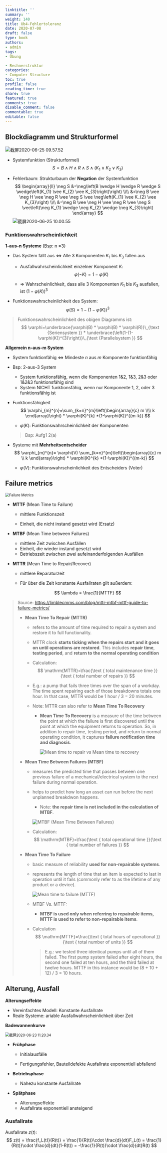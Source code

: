 ```yaml
---
linktitle: ''
summary: ''
weight: 140
title: Ub4-Fehlertoleranz
date: 2020-07-08
draft: false
type: book
authors:
- admin
tags:
- Übung

- Rechnerstruktur
categories:
- Computer Structure
toc: true
profile: false
reading_time: true
share: true
featured: true
comments: true
disable_comment: false
commentable: true
editable: false
---
```


## Blockdiagramm und Strukturformel

![截屏2020-06-25 09.57.52](https://raw.githubusercontent.com/EckoTan0804/upic-repo/master/uPic/截屏2020-06-25%2009.57.52.png)

- Systemfunktion (Strukturformel)
  $$
  S = B \wedge H \wedge R \wedge S \wedge (K_1 \vee K_2 \vee K_3)
  $$

- Fehlerbaum: Strukturbaum der **Negation** der Systemfunktion
  $$
  \begin{array}{ll}
  \neg S &=\neg\left(B \wedge H \wedge R \wedge S \wedge\left(K_{1} \vee K_{2} \vee K_{3}\right)\right) \\\\
  &=\neg B \vee \neg H \vee \neg R \vee \neg S \vee \neg\left(K_{1} \vee K_{2} \vee K_{3}\right) \\\\
  &=\neg B \vee \neg H \vee \neg R \vee \neg S \vee\left(\neg K_{1} \wedge \neg K_{2} \wedge \neg K_{3}\right)
  \end{array}
  $$
  ![截屏2020-06-25 10.00.55](https://raw.githubusercontent.com/EckoTan0804/upic-repo/master/uPic/截屏2020-06-25%2010.00.55.png)

### Funktionswahrscheinlichkeit

**1-aus-n Systeme** (Bsp: n =3)

- Das System fällt aus $\Leftrightarrow$ Alle 3 Komponenten $K_1$ bis $K_3$ fallen aus

  - Ausfallwahrscheinlichkeit einzelner Komponent $K$:
    $$
    \varphi(\neg K) = 1- \varphi(K)
    $$

  - $\Rightarrow$ Wahrscheinlichkeit, dass alle 3 Komponenten $K_1$ bis $K_3$ ausfallen, ist $(1- \varphi(K))^3$

- Funktionswahrscheinlichkeit des System:
  $$
  \varphi(S) = 1 - (1- \varphi(K))^3
  $$
  

> Funktionswahrscheinlichkeit des obigen Diagramms ist:
> $$
> \varphi=\underbrace{\varphi(B) * \varphi(B) * \varphi(R)}\_{\text {Seriensystem }} * \underbrace{\left(1-(1-\varphi(K))^{3}\right)}\_{\text {Parallelsystem }}
> $$

**Allgemein n-aus-m System**

- System funktionfähig $\Leftrightarrow$ Mindeste $n$ aus $m$ Komponente funktionfähig
- Bsp: 2-aus-3 System
  - System funktionsfähig, wenn die Komponenten 1&2, 1&3, 2&3 oder 1&2&3 funktionsfähig sind 
  - System NICHT funktionsfähig, wenn nur Komponente 1, 2, oder 3 funktionsfähig ist

- Funktionsfähigkeit
  $$
  \varphi_{m}^{n}=\sum_{k=n}^{m}\left(\begin{array}{c}
  m \\\\
  k
  \end{array}\right) * \varphi(K)^{k} *(1-\varphi(K))^{(m-k)}
  $$

  - $\varphi(K)$: Funktionswahrscheinlichkeit der Komponenten
  
  > Bsp: Aufg1 2(a)
  
- Systeme mit **Mehrheitsentscheider**
  $$
  \varphi_{m}^{n}= \varphi(V) \sum_{k=n}^{m}\left(\begin{array}{c}
  m \\
  k
  \end{array}\right) * \varphi(K)^{k} *(1-\varphi(K))^{(m-k)}
  $$

  - $\varphi(V)$: Funktionswahrscheinlichkeit des Entscheiders (Voter)



## Failure metrics

<img src="https://raw.githubusercontent.com/EckoTan0804/upic-repo/master/uPic/Failure%20Metrics.png" alt="Failure Metrics" style="zoom:80%;" />

- **MTTF** (Mean Time to Failure)
  - mittlere Funktionszeit

  - Einheit, die nicht instand gesetzt wird (Ersatz)

- **MTBF** (Mean Time between Failures) 
  - mittlere Zeit zwischen Ausfällen
  - Einheit, die wieder instand gesetzt wird
  -  Betriebszeit zwischen zwei aufeinanderfolgenden Ausfällen

- **MTTR** (Mean Time to Repair/Recover) 
  
  - mittlere Reparaturzeit
    
  - Für über die Zeit konstante Ausfallraten gilt außerdem:
  
  $$
  \lambda = \frac{1}{MTTF}
  $$

> Source: https://limblecmms.com/blog/mttr-mtbf-mttf-guide-to-failure-metrics/
>
> - **Mean Time To Repair (MTTR)**
>
>   - refers to the amount of time required to repair a system and restore it to full functionality.
>
>   - MTTR clock **starts ticking when the repairs start and it goes on until operations are restored**. This includes **repair time**, **testing period**, and **return to the normal operating condition**
>
>   - Calculation:
>     $$
>     \mathrm{MTTR}=\frac{\text { total maintenance time }}{\text { total number of repairs }}
>     $$
>
>   - E.g.: a pump that fails three times over the span of a workday. The time spent repairing each of those breakdowns totals one hour. In that case, MTTR would be 1 hour / 3 = 20 minutes.
>
>   - Note: MTTR can also refer to **Mean Time To Recovery**
>
>     - **Mean Time To Recovery** is a measure of the time between the point at which the failure is first discovered until the point at which the equipment returns to operation. So, in addition to repair time, testing period, and return to normal operating condition, it captures **failure notification time and diagnosis**.
>
>       ![Mean time to repair vs Mean time to recovery](https://raw.githubusercontent.com/EckoTan0804/upic-repo/master/uPic/Mean-time-to-repair-vs-Mean-time-to-recovery.jpg)
>
> - **Mean Time Between Failures (MTBF)**
>
>   - measures the predicted time that passes between one previous failure of a mechanical/electrical system to the next failure during normal operation.
>
>   - helps to predict how long an asset can run before the next unplanned breakdwon happens.
>
>     - Note: **the repair time is not included in the calculation of MTBF**.
>
>     ![MTBF (Mean Time Between Failures)](https://raw.githubusercontent.com/EckoTan0804/upic-repo/master/uPic/MTBF-Mean-Time-Between-Failures.jpg)
>
>   - Calculation:
>     $$
>     \mathrm{MTBF}=\frac{\text { total operational time }}{\text { total number of failures }}
>     $$
>     
>
> - **Mean Time To Failure** 
>
>   - basic measure of reliability **used for non-repairable systems**.
>
>   - represents the length of time that an item is expected to last in operation until it fails (commonly refer to as the lifetime of any product or a device).
>
>     ![Mean time to failure (MTTF)](https://raw.githubusercontent.com/EckoTan0804/upic-repo/master/uPic/Mean-time-to-failure-MTTF.jpg)
>
>   - MTBF Vs. MTTF:
>
>     - **MTBF is used only when referring to repairable items, MTTF is used to refer to non-repairable items**.
>
>   - Calculation
>     $$
>     \mathrm{MTTF}=\frac{\text { total hours of operational }}{\text { total number of units }}
>     $$
>
>     > E.g.: we tested three identical pumps until all of them failed. The first pump system failed after eight hours, the second one failed at ten hours, and the third failed at twelve hours. MTTF in this instance would be (8 + 10 + 12) / 3 = 10 hours.



## Alterung, Ausfall
**Alterungseffekte**

- Vereinfachtes Modell: Konstante Ausfallrate
- Reale Systeme: ariable Ausfallwahrscheinlichkeit über Zeit

**Badewannenkurve**

<img src="https://raw.githubusercontent.com/EckoTan0804/upic-repo/master/uPic/截屏2020-06-23%2011.20.34.png" alt="截屏2020-06-23 11.20.34" style="zoom:80%;" />

- **Frühphase** 

  - Initialausfälle

  - Fertigungsfehler, Bauteildefekte Ausfallrate exponentiell abfallend

- **Betriebsphase**
  * Nahezu konstante Ausfallrate

- **Spätphase** 
  - Alterungseffekte
  - Ausfallrate exponentiell ansteigend

### Ausfallrate

Ausfallrate $z(t)$:
$$
z(t) = \frac{f_L(t)}{R(t)} = \frac{1}{R(t)}\cdot \frac{d}{dt}F_L(t) = \frac{1}{R(t)}\cdot \frac{d}{dt}(1-R(t)) = -\frac{1}{R(t)}\cdot \frac{d}{dt}R(t)
$$